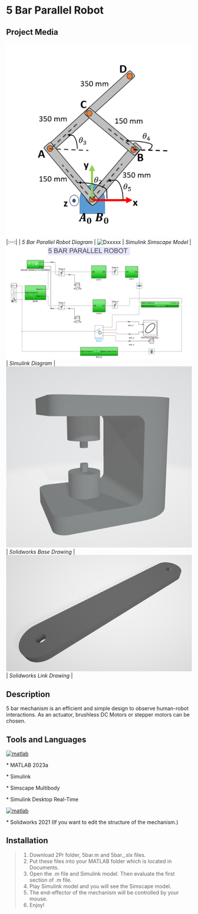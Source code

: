 # 5 Bar Parallel Robot

## Project Media
![Dxxxxx](https://github.com/omerfaruktekin13/5-Bar-Parallel-Robot/blob/main/media/5_bar.png "Deneme ")
|:--:|
| *5 Bar Parallel Robot Diagram* |
![Dxxxxx](https://github.com/omerfaruktekin13/5-Bar-Parallel-Robot/blob/main/media/5bargif.gif "Deneme ")
| *Simulink Simscape Model* |
![Dxxxxx](https://github.com/omerfaruktekin13/5-Bar-Parallel-Robot/blob/main/media/simulink_model.png "Deneme ") 
| *Simulink Diagram* |
![Dxxxxx](https://github.com/omerfaruktekin13/5-Bar-Parallel-Robot/blob/main/media/base.png "Deneme ") 
| *Solidworks Base Drawing* |
![Dxxxxx](https://github.com/omerfaruktekin13/5-Bar-Parallel-Robot/blob/main/media/link.png "Deneme ") 
| *Solidworks Link Drawing* |

## Description
5 bar mechanism is an efficient and simple design to observe human-robot interactions. As an actuator, brushless DC Motors or stepper motors can be chosen. 
## Tools and Languages
<a href="https://www.mathworks.com/" target="_blank" rel="noreferrer"> <img src="https://upload.wikimedia.org/wikipedia/commons/2/21/Matlab_Logo.png" alt="matlab" width="40" height="40"/> </a>
<p> * MATLAB 2023a </p>
<p> * Simulink </p>
<p> * Simscape Multibody </p>
<p> * Simulink Desktop Real-Time </p>
<a href="https://www.solidworks.com/" target="_blank" rel="noreferrer"> <img src="https://upload.wikimedia.org/wikipedia/tr/7/75/SolidWorks_Logo.png" alt="matlab" width="150" height="40"/> </a>
<p> 
<p> * Solidworks 2021 (If you want to edit the structure of the mechanism.) </p>

## Installation
> 1. Download 2Pr folder, 5bar.m and 5bar_.slx files.
> 2. Put these files into your MATLAB folder which is located in Documents.
> 3. Open the .m file and Simulink model. Then evaluate the first section of .m file.
> 4. Play Simulink model and you will see the Simscape model.
> 5. The end-effector of the mechanism will be controlled by your mouse.
> 6. Enjoy!
